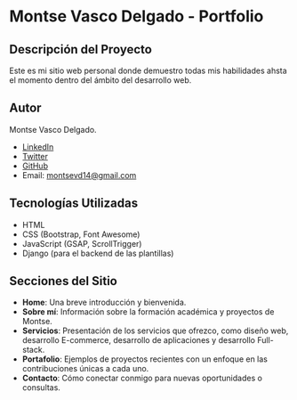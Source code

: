 # Montse Vasco Delgado - Portfolio

## Descripción del Proyecto

Este es mi sitio web personal donde demuestro todas mis habilidades ahsta el momento dentro del ámbito del desarrollo web.

## Autor

Montse Vasco Delgado.
- [LinkedIn](https://www.linkedin.com/in/montsevascod)
- [Twitter](https://x.com/Montse_VascoD)
- [GitHub](https://github.com/Monxiidev)
- Email: montsevd14@gmail.com

## Tecnologías Utilizadas

- HTML
- CSS (Bootstrap, Font Awesome)
- JavaScript (GSAP, ScrollTrigger)
- Django (para el backend de las plantillas)

## Secciones del Sitio

- **Home**: Una breve introducción y bienvenida.
- **Sobre mí**: Información sobre la formación académica y proyectos de Montse.
- **Servicios**: Presentación de los servicios que ofrezco, como diseño web, desarrollo E-commerce, desarrollo de aplicaciones y desarrollo Full-stack.
- **Portafolio**: Ejemplos de proyectos recientes con un enfoque en las contribuciones únicas a cada uno.
- **Contacto**: Cómo conectar conmigo para nuevas oportunidades o consultas.
